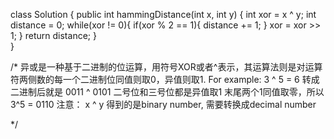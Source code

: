 class Solution {
    public int hammingDistance(int x, int y) {
        int xor = x ^ y;
        int distance = 0;
        while(xor != 0){
            if(xor % 2 == 1){
                distance += 1;
            }
            xor = xor >> 1;
        }
        return distance;
    }    
}


/*
异或是一种基于二进制的位运算，用符号XOR或者^表示，其运算法则是对运算符两侧数的每一个二进制位同值则取0，异值则取1.
For example:     3 ^ 5 = 6
转成二进制后就是 0011 ^ 0101 二号位和三号位都是异值取1 末尾两个1同值取零，所以3^5 = 0110
注意： x ^ y 得到的是binary number, 需要转换成decimal number

*/